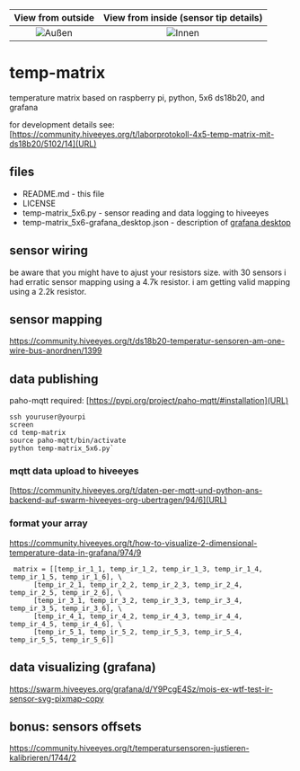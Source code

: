 | View from outside | View from inside (sensor tip details) |
|:----:|:----:|
| ![Außen](https://community.hiveeyes.org/uploads/default/optimized/2X/f/f59f0149306b811f793627ec956c3e43c3758e51_2_334x500.jpeg)  | ![Innen](https://community.hiveeyes.org/uploads/default/optimized/2X/1/10f98dd272bd95940b311e22ef756114bd4efa04_2_333x500.jpeg) |

# temp-matrix
temperature matrix based on raspberry pi, python, 5x6 ds18b20, and grafana

for development details see: [https://community.hiveeyes.org/t/laborprotokoll-4x5-temp-matrix-mit-ds18b20/5102/14](URL)

## files
  * README.md - this file
  * LICENSE
  * temp-matrix_5x6.py - sensor reading and data logging to hiveeyes
  * temp-matrix_5x6-grafana_desktop.json - description of [grafana desktop](https://swarm.hiveeyes.org/grafana/d/T49wHSaIk/mois-ex-wtf-test-ds18b20-5x6-temp-matrix-svg-pixmap?orgId=2&from=1712771622514&to=1712807415379)

## sensor wiring
be aware that you might have to ajust your resistors size.
with 30 sensors i had erratic sensor mapping using a 4.7k resistor.
i am getting valid mapping using a 2.2k resistor.

## sensor mapping
[https://community.hiveeyes.org/t/ds18b20-temperatur-sensoren-am-one-wire-bus-anordnen/1399
](URL)

## data publishing
paho-mqtt required: [https://pypi.org/project/paho-mqtt/#installation](URL)

    ssh youruser@yourpi
    screen
    cd temp-matrix
    source paho-mqtt/bin/activate
    python temp-matrix_5x6.py`

### mqtt data upload to hiveeyes
[https://community.hiveeyes.org/t/daten-per-mqtt-und-python-ans-backend-auf-swarm-hiveeyes-org-ubertragen/94/6](URL)

### format your array
[https://community.hiveeyes.org/t/how-to-visualize-2-dimensional-temperature-data-in-grafana/974/9
](URL)

     matrix = [[temp_ir_1_1, temp_ir_1_2, temp_ir_1_3, temp_ir_1_4, temp_ir_1_5, temp_ir_1_6], \
          [temp_ir_2_1, temp_ir_2_2, temp_ir_2_3, temp_ir_2_4, temp_ir_2_5, temp_ir_2_6], \
          [temp_ir_3_1, temp_ir_3_2, temp_ir_3_3, temp_ir_3_4, temp_ir_3_5, temp_ir_3_6], \
          [temp_ir_4_1, temp_ir_4_2, temp_ir_4_3, temp_ir_4_4, temp_ir_4_5, temp_ir_4_6], \
          [temp_ir_5_1, temp_ir_5_2, temp_ir_5_3, temp_ir_5_4, temp_ir_5_5, temp_ir_5_6]]

## data visualizing (grafana)
[https://swarm.hiveeyes.org/grafana/d/Y9PcgE4Sz/mois-ex-wtf-test-ir-sensor-svg-pixmap-copy
](URL)

## bonus: sensors offsets
[https://community.hiveeyes.org/t/temperatursensoren-justieren-kalibrieren/1744/2
](URL)






